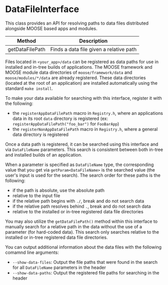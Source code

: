 # DataFileInterface

This class provides an API for resolving paths to data files distributed alongside
MOOSE based apps and modules.

| Method | Description |
| - | - |
getDataFilePath | Finds a data file given a relative path

Files located in `<your_app>/data` can be registered as data paths for use in installed and in-tree
builds of applications. The MOOSE framework and MOOSE module data directories
of `moose/framework/data` and `moose/modules/*/data` are already registered. These
data directories (located at the root of an application) are installed automatically using the standard `make install`.

To make your data available for searching with this interface, register it with the following:

- the `registerAppDataFilePath` macro in `Registry.h`, where an applications data in its root `data` directory is registered (ex: `registerAppDataFilePath("foo_bar")` for `FooBarApp`)
- the `registerNonAppDataFilePath` macro in `Registry.h`, where a general data directory is registered

Once a data path is registered, it can be searched using this interface and via `DataFileName`
parameters. This search is consistent between both in-tree and installed builds of an application.

When a parameter is specified as `DataFileName` type, the corresponding value that you get
via `getParam<DataFileName>` is the searched value (the user's input is used for the search). The
search order for these paths is the following:

- if the path is absolute, use the absolute path
- relative to the input file
- if the relative path begins with `./`, break and do not search data
- if the relative path resolves behind `.`, break and do not search data
- relative to the installed or in-tree registered data file directories

You may also utilize the `getDataFilePath()` method within this interface to manually
search for a relative path in the data without the use of a parameter (for hard-coded data). This
search only searches relative to the installed or in-tree registered data file directories.

You can output additional information about the data files with the following comamnd line arguments:

- `--show-data-files`: Output the file paths that were found in the search for all `DataFileName` parameters in the header
- `--show-data-paths`: Output the registered file paths for searching in the header
